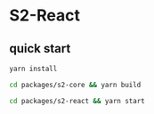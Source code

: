 # S2-React

## quick start

```bash
yarn install

cd packages/s2-core && yarn build

cd packages/s2-react && yarn start
```
